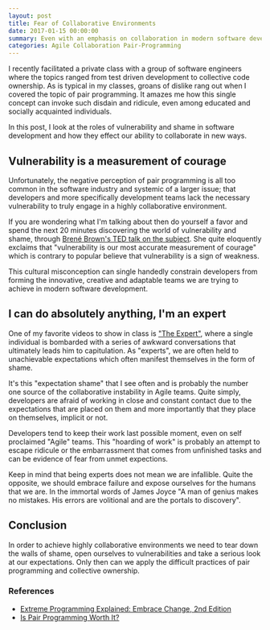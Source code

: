 ```yaml
---
layout: post
title: Fear of Collaborative Environments
date: 2017-01-15 00:00:00
summary: Even with an emphasis on collaboration in modern software development, I find most teams lack the necessary vulnerabilities to be truly collaborative.
categories: Agile Collaboration Pair-Programming
---
```


I recently facilitated a private class with a group of software engineers where the topics ranged from test driven development to collective code ownership.  As is typical in my classes, groans of dislike rang out when I covered the topic of pair programming.  It amazes me how this single concept can invoke such disdain and ridicule, even among educated and socially acquainted individuals.

In this post, I look at the roles of vulnerability and shame in software development and how they effect our ability to collaborate in new ways.

## Vulnerability is a measurement of courage

Unfortunately, the negative perception of pair programming is all too common in the software industry and systemic of a larger issue; that developers and more specifically development teams lack the necessary vulnerability to truly engage in a highly collaborative environment.

If you are wondering what I'm talking about then do yourself a favor and spend the next 20 minutes discovering the world of vulnerability and shame, through [Brené Brown's TED talk on the subject](https://www.youtube.com/watch?v=psN1DORYYV0).  She quite eloquently exclaims that "vulnerability is our most accurate measurement of courage" which is contrary to popular believe that vulnerability is a sign of weakness.

This cultural misconception can single handedly constrain developers from forming the innovative, creative and adaptable teams we are trying to achieve in modern software development.

## I can do absolutely anything, I'm an expert

One of my favorite videos to show in class is ["The Expert"](https://www.youtube.com/watch?v=BKorP55Aqvg), where a single individual is bombarded with a series of awkward conversations that ultimately leads him to capitulation.  As "experts", we are often held to unachievable expectations which often manifest themselves in the form of shame.

It's this "expectation shame" that I see often and is probably the number one source of the collaborative instability in Agile teams.  Quite simply, developers are afraid of working in close and constant contact due to the expectations that are placed on them and more importantly that they place on themselves, implicit or not.

Developers tend to keep their work last possible moment, even on self proclaimed "Agile" teams.  This "hoarding of work" is probably an attempt to escape ridicule or the embarrassment that comes from unfinished tasks and can be evidence of fear from unmet expections.

Keep in mind that being experts does not mean we are infallible.  Quite the opposite, we should embrace failure and expose ourselves for the humans that we are.  In the immortal words of James Joyce "A man of genius makes no mistakes. His errors are volitional and are the portals to discovery".

## Conclusion

In order to achieve highly collaborative environments we need to tear down the walls of shame, open ourselves to vulnerabilities and take a serious look at our expectations.  Only then can we apply the difficult practices of pair programming and collective ownership.

### References

* [Extreme Programming Explained: Embrace Change, 2nd Edition](http://www.amazon.com/exec/obidos/ASIN/0321278658/xp123com)
* [Is Pair Programming Worth It?](https://www.airpair.com/pair-programming)

